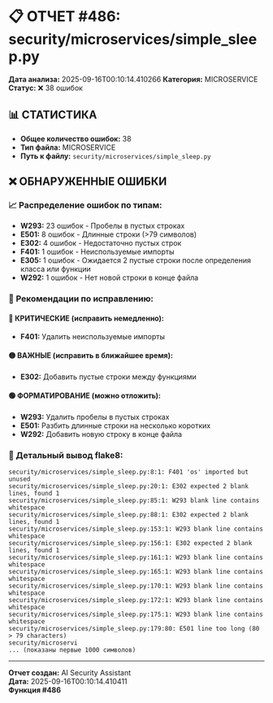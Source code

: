 # 📋 ОТЧЕТ #486: security/microservices/simple_sleep.py

**Дата анализа:** 2025-09-16T00:10:14.410266
**Категория:** MICROSERVICE
**Статус:** ❌ 38 ошибок

## 📊 СТАТИСТИКА

- **Общее количество ошибок:** 38
- **Тип файла:** MICROSERVICE
- **Путь к файлу:** `security/microservices/simple_sleep.py`

## ❌ ОБНАРУЖЕННЫЕ ОШИБКИ

### 📈 Распределение ошибок по типам:

- **W293:** 23 ошибок - Пробелы в пустых строках
- **E501:** 8 ошибок - Длинные строки (>79 символов)
- **E302:** 4 ошибок - Недостаточно пустых строк
- **F401:** 1 ошибок - Неиспользуемые импорты
- **E305:** 1 ошибок - Ожидается 2 пустые строки после определения класса или функции
- **W292:** 1 ошибок - Нет новой строки в конце файла

### 🎯 Рекомендации по исправлению:

#### 🔴 КРИТИЧЕСКИЕ (исправить немедленно):
- **F401:** Удалить неиспользуемые импорты

#### 🟡 ВАЖНЫЕ (исправить в ближайшее время):
- **E302:** Добавить пустые строки между функциями

#### 🟢 ФОРМАТИРОВАНИЕ (можно отложить):
- **W293:** Удалить пробелы в пустых строках
- **E501:** Разбить длинные строки на несколько коротких
- **W292:** Добавить новую строку в конце файла

### 📝 Детальный вывод flake8:

```
security/microservices/simple_sleep.py:8:1: F401 'os' imported but unused
security/microservices/simple_sleep.py:20:1: E302 expected 2 blank lines, found 1
security/microservices/simple_sleep.py:85:1: W293 blank line contains whitespace
security/microservices/simple_sleep.py:88:1: E302 expected 2 blank lines, found 1
security/microservices/simple_sleep.py:153:1: W293 blank line contains whitespace
security/microservices/simple_sleep.py:156:1: E302 expected 2 blank lines, found 1
security/microservices/simple_sleep.py:161:1: W293 blank line contains whitespace
security/microservices/simple_sleep.py:165:1: W293 blank line contains whitespace
security/microservices/simple_sleep.py:170:1: W293 blank line contains whitespace
security/microservices/simple_sleep.py:172:1: W293 blank line contains whitespace
security/microservices/simple_sleep.py:175:1: W293 blank line contains whitespace
security/microservices/simple_sleep.py:179:80: E501 line too long (80 > 79 characters)
security/microservi
... (показаны первые 1000 символов)
```

---
**Отчет создан:** AI Security Assistant  
**Дата:** 2025-09-16T00:10:14.410411  
**Функция #486**
